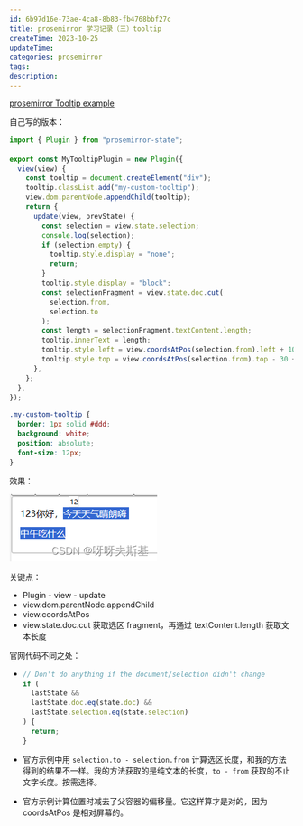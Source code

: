 ```yaml
---
id: 6b97d16e-73ae-4ca8-8b83-fb4768bbf27c
title: prosemirror 学习记录（三）tooltip
createTime: 2023-10-25
updateTime:
categories: prosemirror
tags:
description:
---
```


[prosemirror Tooltip example](https://prosemirror.net/examples/tooltip/)

自己写的版本：

```js
import { Plugin } from "prosemirror-state";

export const MyTooltipPlugin = new Plugin({
  view(view) {
    const tooltip = document.createElement("div");
    tooltip.classList.add("my-custom-tooltip");
    view.dom.parentNode.appendChild(tooltip);
    return {
      update(view, prevState) {
        const selection = view.state.selection;
        console.log(selection);
        if (selection.empty) {
          tooltip.style.display = "none";
          return;
        }
        tooltip.style.display = "block";
        const selectionFragment = view.state.doc.cut(
          selection.from,
          selection.to
        );
        const length = selectionFragment.textContent.length;
        tooltip.innerText = length;
        tooltip.style.left = view.coordsAtPos(selection.from).left + 10 + "px";
        tooltip.style.top = view.coordsAtPos(selection.from).top - 30 + "px";
      },
    };
  },
});
```

```css
.my-custom-tooltip {
  border: 1px solid #ddd;
  background: white;
  position: absolute;
  font-size: 12px;
}
```

效果：

![在这里插入图片描述](../post-assets/e0991e34-943b-4d66-ab4c-6a6f01ab05b4.png)

关键点：

- Plugin - view - update
- view.dom.parentNode.appendChild
- view.coordsAtPos
- view.state.doc.cut 获取选区 fragment，再通过 textContent.length 获取文本长度

官网代码不同之处：

- ```js
  // Don't do anything if the document/selection didn't change
  if (
    lastState &&
    lastState.doc.eq(state.doc) &&
    lastState.selection.eq(state.selection)
  ) {
    return;
  }
  ```

- 官方示例中用 `selection.to - selection.from` 计算选区长度，和我的方法得到的结果不一样。我的方法获取的是纯文本的长度，`to - from` 获取的不止文字长度。按需选择。
- 官方示例计算位置时减去了父容器的偏移量。它这样算才是对的，因为 coordsAtPos 是相对屏幕的。
